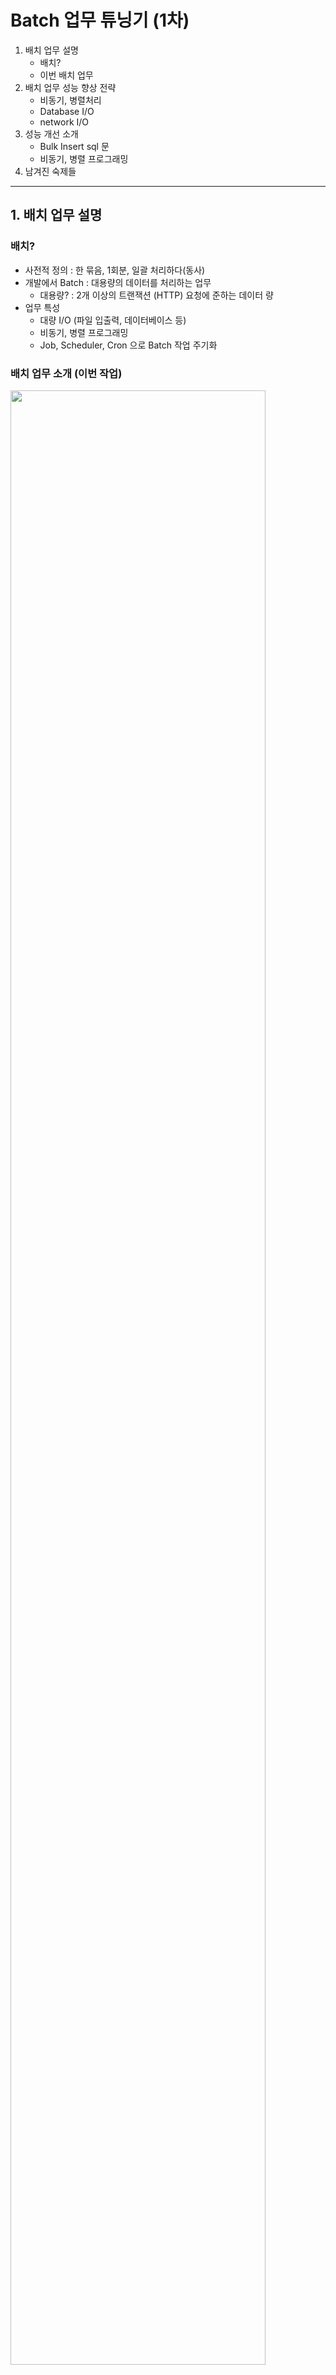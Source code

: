 # Batch 업무 튜닝기 (1차)

1. 배치 업무 설명
    - 배치?
    - 이번 배치 업무
2. 배치 업무 성능 향상 전략
    - 비동기, 병렬처리
    - Database I/O
    - network I/O
3. 성능 개선 소개
    - Bulk Insert sql 문
    - 비동기, 병렬 프로그래밍
4. 남겨진 숙제들

---

## 1. 배치 업무 설명

### 배치?

- 사전적 정의 : 한 묶음, 1회분, 일괄 처리하다(동사)
- 개발에서 Batch : 대용량의 데이터를 처리하는 업무
    - 대용량? : 2개 이상의 트랜잭션 (HTTP) 요청에 준하는 데이터 량
- 업무 특성
    - 대량 I/O (파일 입출력, 데이터베이스 등)
    - 비동기, 병렬 프로그래밍
    - Job, Scheduler, Cron 으로 Batch 작업 주기화

### 배치 업무 소개 (이번 작업)

<img src="img.png"  width="90%"/>

- 단순 사용자 HTTP 트랜잭션 아닌가?
- Batch에 준하는 업무를 사용자 HTTP 트랜잭션 요청에 처리되어야함
    - File I/O : row 수의 제한없는 Excel file
    - Database I/O : Bulk Insert (대상 table 3개)
    - Network I/O : 외부 SMTP 서버 연동
- 서버 구현이 배치에 준하는 정도로 개발 되지 않으면 사용자 응답 시간이 급격하게 증가할 수 있다

## 2. 배치 업무 성능 향상 전략

### 비동기, 병렬처리

- Spring Framework 의 Spring MVC는 기본적으로 동기 처리
    - 1 request (transaction) = 1 thread
    - @Async, @EnableAsync 를 통해 쉽게 비동기 프로그래밍 구현 가능 (Spring 3.0)
    - 여전히 client blocking
- Spring WebFlux (Spring 5.0)
    - 완전한 client non-blocking (reactive programming, MSA 적합)
- Java 8 API 사용
    - non-blocking : CompletableFuture (Java 8) fork-join pool
    - 병렬 : Streams API (Java 8) parallelStream

### Database I/O

- Bulk insert, Bulk update
    - JDBC batch size 설정
    - JPA queryDSL bulk
- input 규모에 따른 batch size, commit 주기
- 데이터 채번 방식
- Database index

### network I/O

- 서버 간의 비동기 I/O 연동
- 메시지 큐 시스템 (Kafka, RabbitMQ, Redis 등)
- 서버 간의 통신 시 client thread blocking 시간 최소화

## 3. 성능 개선 소개

### Bulk Insert sql 문

<img src="img_2.png"  width="80%"/>

```SQL
-- 1. ROW 수만큼 INSERT STATEMENT
INSERT INTO TB1 (COL1, COL2, COL3, ...) VALUES(VAL1, VAL2, VAL3, ...);
INSERT INTO TB1 (COL1, COL2, COL3, ...) VALUES(VAL1, VAL2, VAL3, ...);
INSERT INTO TB1 (COL1, COL2, COL3, ...) VALUES(VAL1, VAL2, VAL3, ...);
COMMIT;
....

-- 2. INSERT ALL
INSERT ALL 
    INTO TB1 (COL1, COL2, COL3, ...) VALUES(VAL1, VAL2, VAL3, ...)
    INTO TB1 (COL1, COL2, COL3, ...) VALUES(VAL1, VAL2, VAL3, ...)
    INTO TB1 (COL1, COL2, COL3, ...) VALUES(VAL1, VAL2, VAL3, ...)
	...
SELECT * FROM DUAL;
COMMIT;

-- 3. INSERT INTO ... UNION ALL 
INSERT INTO TB1 (COL1, COL2, COL3, ...)
SELECT VAL1, VAL2, VAL3, ... FROM DUAL UNION ALL
SELECT VAL1, VAL2, VAL3, ... FROM DUAL UNION ALL
SELECT VAL1, VAL2, VAL3, ... FROM DUAL UNION ALL
....
SELECT VAL1, VAL2, VAL3, ... FROM DUAL;
COMMIT;
```

### 채번 로직

```SQL
-- 채번에 사용할 Oracle Sequence
CREATE SEQUENCE  내가_생성한_시퀀스
    START WITH 1
    INCREMENT BY 1
    ...
    MAXVALUE 999 -- 최댓값 : 999 (세자리)
    CYCLE; -- 최대값에 도달하면 1부터 다시 시작
    
-- 채번 DB Function
create OR REPLACE FUNCTION "채번_디비_펑션"()
    RETURN VARCHAR2
AS
    O_OUT VARCHAR2(20);
BEGIN
    
    /*
    * 현재날짜 + 시퀀스 SEQ_PE_PID (4자리) + 난수 (최대값 9999)
    */
    SELECT TO_CHAR(SYSDATE, 'YYMMDD') -- 현재 날짜
        || TO_CHAR(내가_생성한_시퀀스.NEXTVAL, 'FM0000') -- 시퀀스
        || TO_CHAR(DBMS_RANDOM.VALUE(1, 9999), 'FM0000') -- 난수 (1 ~ 9999)
    INTO O_OUT
    FROM DUAL;

    RETURN O_OUT;
END 채번_디비_펑션;
/

```

- 날짜 + Oracle Squnce + 난수
    - 날짜 YYYYMMDD
    - Sequence 최댓값 999, CYCLE
    - 난수 4자리
- 하루 최대 999개의 채번 보장
- 채번 데이터 컬럼 사이즈 유한
- 탄력적 운용
    - Oracle Suquence MAXVALUE 조절
    - Cache 옵션 조절
    - 채번 데이터 컬럼 Index

### 비동기, 병렬 프로그래밍

<img src="img_3.png"  width="80%"/>

````
// fork 1 : table 1 insert
CompletableFuture<Void> insertTB1 = CompletableFuture.runAsync(() -> {
    repository.executeNativeQuery(nativeQuery1);
});

// fork 2 : table 2 insert
CompletableFuture<Void> insertTB2 = CompletableFuture.runAsync(() -> {
    repository.executeNativeQuery(nativeQuery2);
});

// fork 3 : table 3 insert
CompletableFuture<Void> insertTB3 = CompletableFuture.runAsync(() -> {
    repository.executeNativeQuery(nativeQuery3);
});

// join : blocking
CompletableFuture.allOf(insertTB1, insertTB2, insertTB3).join();

// Java 7

ExecutorService executor = Executors.newFixedThreadPool(3);

Future<?> insertTB1 = executor.submit(new Runnable() {
    @Override
    public void run() {
        // Insert into table 1
        repository.executeNativeQuery(nativeQuery1);
    }
});

Future<?> insertTB2 = executor.submit(new Runnable() {
    @Override
    public void run() {
        // Insert into table 2
        repository.executeNativeQuery(nativeQuery2);
    }
});

Future<?> insertTB3 = executor.submit(new Runnable() {
    @Override
    public void run() {
        // Insert into table 3
        repository.executeNativeQuery(nativeQuery3);
    }
});

// Wait for all tasks to complete
try {
    insertTB1.get();
    insertTB2.get();
    insertTB3.get();
} catch (Exception e) {
    e.printStackTrace();
}

executor.shutdown();
````

- CompletableFuture (Java 8)
    - API 수준으로 비동기, 병렬 프로그래밍 구현
    - fork-join pool 사용
    - runAsync() : non-blocking, fork
    - join() : blocking, join

````
//테스트 코드
@Test
@ParameterizedTest
@ValueSource(ints = {100, 1000, 5000, 10000, 50000, 100000, 200000}) // 100 ~ 20만건 테스트
@DisplayName("jdbc_template_native_query_async")
@Transactional
@Rollback(false)
public void jdbc_template_native_query_async(int bulkSizeParam) throws Exception {
    //given
    setUpParam(bulkSizeParam); // 테스트 데이터 생성

    long beforeTime = System.currentTimeMillis(); // 코드 실행 전에 시간 받아오기
    
    // when
    PeCustomerBatchResult batchResult = batchService.insertUser(peCustomerDTOExcelList); // batch 실행

    long afterTime = System.currentTimeMillis(); // 코드 실행 후에 시간 받아오기
    long secDiffTime = (afterTime - beforeTime);
    System.out.println("최종 실행시간(m) : " + secDiffTime);
    
    // then
    List<PeCustomerDTO> inserted = batchRepository.byTid(batchResult.getTid());

    assertThat(CollectionUtils.isEmpty(inserted), is(false));
    assertThat(inserted.size(), is(bulkSizeParam));
}
````

- JUnit @ParameterizedTest
    - 테스트 코드 반복 실행
    - @ValueSource : 테스트 코드 반복 실행에 사용할 파라미터 지정
- given-whne-then
    - given : n건 데이터 생성
    - when : batch 실행
    - then : batch 결과 검증
- 테스트 코드 실행 시간 측정
    - System.currentTimeMillis() : 코드 실행 전, 후 시간 측정

## 4. 남겨진 숙제들

### 성능이 좋다 = 빠르다 ?

- 사용자는 빠르면 장떙이다
- 빠르다 -> 리소스 영끌 -> 한정적 리소스(on-promise) -> 다시 느려짐...
- Heap 모니터링 : visualVM, HeapDump
- 성능 측정: JMH
- 테스트 : JUnit
- [스터디](https://github.com/gihyeon6394/java-tune)

### 메시지 큐 시스템

<img src="img_1.png"  width="30%"/>

- 서버간의 강결합
    - was - db 강결합
    - was - smtp 강결합
- 마이크로 서버로 분리
    - 서버간의 통신 메시지 큐 (Kafka, RabbitMQ)
- 서버 간의 통신은 이벤트 기반 비동기 메시지 큐 시스템으로
    - EDA (Event Driven Architecture)
- [스터디](https://github.com/gihyeon6394/dev-essentials/blob/main/Kafka_The_Definitive_Guide/README.md)

#### Kafka 주요 특징

- LinkedIn에서 사용자 활동 추적을 위해 개발
- use-case
    - 사용자 활동 추적
    - 메시징
    - 메트릭, 로깅
    - commit log (change log, event sourcing)
    - 스트리밍
- 오픈소스로서 LinkedIn, Confluent 등에서 개발 및 유지보수